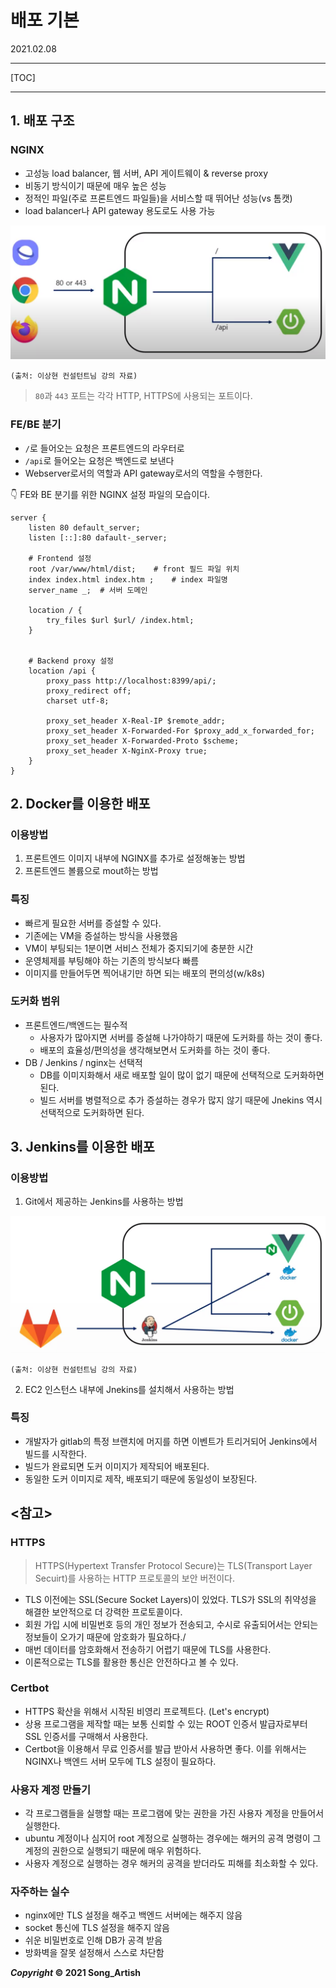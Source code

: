# 배포 기본

2021.02.08

---

[TOC]

---



## 1. 배포 구조

### NGINX

- 고성능 load balancer, 웹 서버, API 게이트웨이 & reverse proxy
- 비동기 방식이기 때문에 매우 높은 성능
- 정적인 파일(주로 프론트엔드 파일들)을 서비스할 때 뛰어난 성능(vs 톰캣)
- load balancer나 API gateway 용도로도 사용 가능

![구조](img/0208_structure.png)

`(출처: 이상현 컨설턴트님 강의 자료)`

> `80`과 `443` 포트는 각각 HTTP, HTTPS에 사용되는 포트이다.

### FE/BE 분기

- `/`로 들어오는 요청은 프론트엔드의 라우터로
- `/api`로 들어오는 요청은 백엔드로 보낸다
- Webserver로서의 역할과 API gateway로서의 역할을 수행한다.

:point_down: FE와 BE 분기를 위한 NGINX 설정 파일의 모습이다.

```nginx
server {
	listen 80 default_server;
	listen [::]:80 dafault-_server;
	
	# Frontend 설정
	root /var/www/html/dist;	# front 필드 파일 위치
	index index.html index.htm ;	# index 파일명
	server_name _;	# 서버 도메인
	
	location / {
		try_files $url $url/ /index.html;
	}
	
    
	# Backend proxy 설정
	location /api {
		proxy_pass http://localhost:8399/api/;
		proxy_redirect off;
		charset utf-8;
		
		proxy_set_header X-Real-IP $remote_addr;
		proxy_set_header X-Forwarded-For $proxy_add_x_forwarded_for;
		proxy_set_header X-Forwarded-Proto $scheme;
		proxy_set_header X-NginX-Proxy true;
	}
}
```





## 2. Docker를 이용한 배포

### 이용방법

1. 프론트엔드 이미지 내부에 NGINX를 추가로 설정해놓는 방법
2. 프론트엔드 볼륨으로 mout하는 방법

### 특징

- 빠르게 필요한 서버를 증설할 수 있다.
- 기존에는 VM을 증설하는 방식을 사용했음
- VM이 부팅되는 1분이면 서비스 전체가 중지되기에 충분한 시간
- 운영체제를 부팅해야 하는 기존의 방식보다 빠름
- 이미지를 만들어두면 찍어내기만 하면 되는 배포의 편의성(w/k8s)

### 도커화 범위

- 프론트엔드/백엔드는 필수적
  - 사용자가 많아지면 서버를 증설해 나가야하기 때문에 도커화를 하는 것이 좋다.
  - 배포의 효율성/편의성을 생각해보면서 도커화를 하는 것이 좋다.
- DB / Jenkins / nginx는 선택적
  - DB를 이미지화해서 새로 배포할 일이 많이 없기 때문에 선택적으로 도커화하면 된다.
  - 빌드 서버를 병렬적으로 추가 증설하는 경우가 많지 않기 때문에 Jnekins 역시 선택적으로 도커화하면 된다.





## 3. Jenkins를 이용한 배포

### 이용방법

1. Git에서 제공하는 Jenkins를 사용하는 방법

![](img/0208_structure2.png)

`(출처: 이상현 컨설턴트님 강의 자료)`

2. EC2 인스턴스 내부에 Jnekins를 설치해서 사용하는 방법

### 특징

- 개발자가 gitlab의 특정 브랜치에 머지를 하면 이벤트가 트리거되어 Jenkins에서 빌드를 시작한다.
- 빌드가 완료되면 도커 이미지가 제작되어 배포된다.
- 동일한 도커 이미지로 제작, 배포되기 때문에 동일성이 보장된다.



## <참고> 

### HTTPS

> HTTPS(Hypertext Transfer Protocol Secure)는 TLS(Transport Layer Secuirt)를 사용하는 HTTP 프로토콜의 보안 버전이다.

- TLS 이전에는 SSL(Secure Socket Layers)이 있었다. TLS가 SSL의 취약성을 해결한 보안적으로 더 강력한 프로토콜이다.
- 회원 가입 시에 비밀번호 등의 개인 정보가 전송되고, 수시로 유출되어서는 안되는 정보들이 오가기 때문에 암호화가 필요하다./
- 매번 데이터를 암호화해서 전송하기 어렵기 때문에 TLS를 사용한다.
- 이론적으로는 TLS를 활용한 통신은 안전하다고 볼 수 있다.

### Certbot

- HTTPS 확산을 위해서 시작된 비영리 프로젝트다. (Let's encrypt)
- 상용 프로그램을 제작할 때는 보통 신뢰할 수 있는 ROOT 인증서 발급자로부터 SSL 인증서를
  구매해서 사용한다.
- Certbot을 이용해서 무료 인증서를 발급 받아서 사용하면 좋다.  이를 위해서는 NGINX나 백엔드 서버 모두에 TLS 설정이 필요하다.

### 사용자 계정 만들기

- 각 프로그램들을 실행할 때는 프로그램에 맞는 권한을 가진 사용자 계정을 만들어서 실행한다.
- ubuntu 계정이나 심지어 root 계정으로 실행하는 경우에는 해커의 공격 명령이 그 계정의 권한으로 실행되기 때문에 매우 위험하다.
- 사용자 계정으로 실행하는 경우 해커의 공격을 받더라도 피해를 최소화할 수 있다.

### 자주하는 실수

- nginx에만 TLS 설정을 해주고 백엔드 서버에는 해주지 않음
- socket 통신에 TLS 설정을 해주지 않음
- 쉬운 비밀번호로 인해 DB가 공격 받음
- 방화벽을 잘못 설정해서 스스로 차단함



***Copyright* © 2021 Song_Artish**